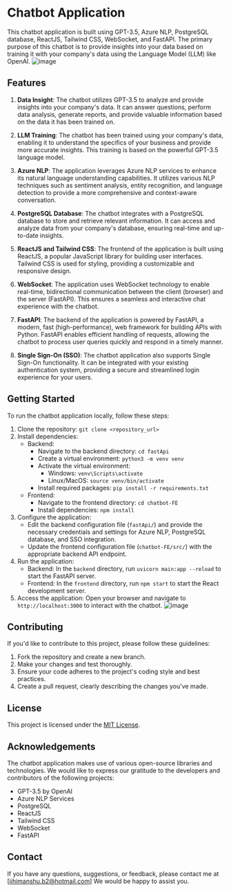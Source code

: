 # Chatbot Application

This chatbot application is built using GPT-3.5, Azure NLP, PostgreSQL database, ReactJS, Tailwind CSS, WebSocket, and FastAPI. The primary purpose of this chatbot is to provide insights into your data based on training it with your company's data using the Language Model (LLM) like OpenAI.
![image](https://github.com/Himanshuub2/_chatbot/assets/100412858/bc8f9e70-4089-4d56-bee1-25f8e23a7b4b)

## Features

1. **Data Insight**: The chatbot utilizes GPT-3.5 to analyze and provide insights into your company's data. It can answer questions, perform data analysis, generate reports, and provide valuable information based on the data it has been trained on.

2. **LLM Training**: The chatbot has been trained using your company's data, enabling it to understand the specifics of your business and provide more accurate insights. This training is based on the powerful GPT-3.5 language model.

3. **Azure NLP**: The application leverages Azure NLP services to enhance its natural language understanding capabilities. It utilizes various NLP techniques such as sentiment analysis, entity recognition, and language detection to provide a more comprehensive and context-aware conversation.

4. **PostgreSQL Database**: The chatbot integrates with a PostgreSQL database to store and retrieve relevant information. It can access and analyze data from your company's database, ensuring real-time and up-to-date insights.

5. **ReactJS and Tailwind CSS**: The frontend of the application is built using ReactJS, a popular JavaScript library for building user interfaces. Tailwind CSS is used for styling, providing a customizable and responsive design.

6. **WebSocket**: The application uses WebSocket technology to enable real-time, bidirectional communication between the client (browser) and the server (FastAPI). This ensures a seamless and interactive chat experience with the chatbot.

7. **FastAPI**: The backend of the application is powered by FastAPI, a modern, fast (high-performance), web framework for building APIs with Python. FastAPI enables efficient handling of requests, allowing the chatbot to process user queries quickly and respond in a timely manner.

8. **Single Sign-On (SSO)**: The chatbot application also supports Single Sign-On functionality. It can be integrated with your existing authentication system, providing a secure and streamlined login experience for your users.

## Getting Started

To run the chatbot application locally, follow these steps:

1. Clone the repository: `git clone <repository_url>`
2. Install dependencies:
   - Backend:
     - Navigate to the backend directory: `cd fastApi`
     - Create a virtual environment: `python3 -m venv venv`
     - Activate the virtual environment:
       - Windows: `venv\Scripts\activate`
       - Linux/MacOS: `source venv/bin/activate`
     - Install required packages: `pip install -r requirements.txt`
   - Frontend:
     - Navigate to the frontend directory: `cd chatbot-FE`
     - Install dependencies: `npm install`
3. Configure the application:
   - Edit the backend configuration file (`fastApi/`) and provide the necessary credentials and settings for Azure NLP, PostgreSQL database, and SSO integration.
   - Update the frontend configuration file (`chatbot-FE/src/`) with the appropriate backend API endpoint.
4. Run the application:
   - Backend: In the `backend` directory, run `uvicorn main:app --reload` to start the FastAPI server.
   - Frontend: In the `frontend` directory, run `npm start` to start the React development server.
5. Access the application: Open your browser and navigate to `http://localhost:3000` to interact with the chatbot.
![image](https://github.com/Himanshuub2/_chatbot/assets/100412858/0d97c29c-bee3-47b6-9fff-7e29ed08f3c0)

## Contributing

If you'd like to contribute to this project, please follow these guidelines:

1. Fork the repository and create a new branch.
2. Make your changes and test thoroughly.
3. Ensure your code adheres to the project's coding style and best practices.
4. Create a pull request, clearly describing the changes you've made.

## License

This project is licensed under the [MIT License](LICENSE).

## Acknowledgements

The chatbot application makes use of various open-source libraries and technologies. We would like to express our gratitude to the developers and contributors of the following projects:

- GPT-3.5 by OpenAI
- Azure NLP Services
- PostgreSQL
- ReactJS
- Tailwind CSS
- WebSocket
- FastAPI

## Contact

If you have any questions, suggestions, or feedback, please contact me at [iihimanshu.b2@hotmail.com] We would be happy to assist you.
